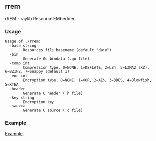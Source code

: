 ## rrem

rREM - raylib Resource EMbedder.

### Usage

```
Usage of ./rrem:
  -base string
    	Resources file basename (default "data")
  -bin
    	Generate Go bindata (.go file)
  -comp int
    	Compression type, 0=NONE, 1=DEFLATE, 2=LZ4, 5=LZMA2 (XZ), 6=BZIP2, 7=Snappy (default 1)
  -enc int
    	Encryption type, 0=NONE, 1=XOR, 2=AES, 3=3DES, 4=Blowfish, 5=XTEA
  -header
    	Generate C header (.h file)
  -key string
    	Encryption key
  -source
    	Generate C source (.c file)
```

### Example

[Example](https://github.com/gen2brain/raylib-go/tree/master/examples/others/resources).
